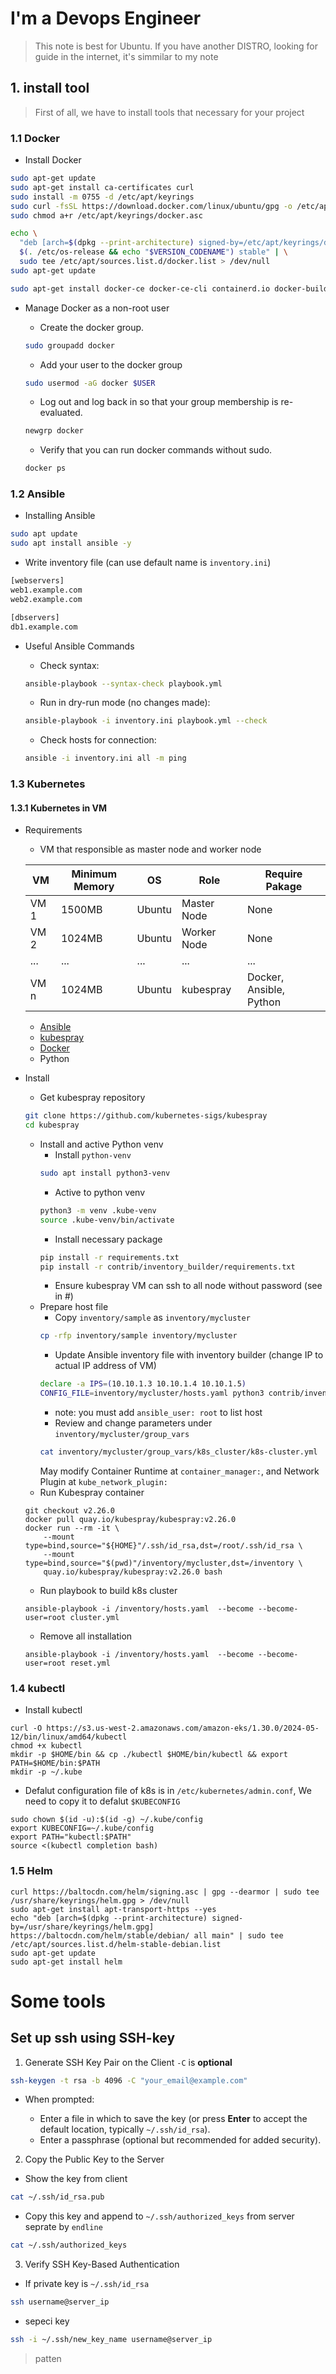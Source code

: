I'm a Devops Engineer
=====================
> This note is best for Ubuntu. If you have another DISTRO, looking for guide in the internet, it's simmilar to my note 
## 1. install tool
> First of all, we have to install tools that necessary for your project
### 1.1 Docker
* Install Docker
```bash
sudo apt-get update
sudo apt-get install ca-certificates curl
sudo install -m 0755 -d /etc/apt/keyrings
sudo curl -fsSL https://download.docker.com/linux/ubuntu/gpg -o /etc/apt/keyrings/docker.asc
sudo chmod a+r /etc/apt/keyrings/docker.asc

echo \
  "deb [arch=$(dpkg --print-architecture) signed-by=/etc/apt/keyrings/docker.asc] https://download.docker.com/linux/ubuntu \
  $(. /etc/os-release && echo "$VERSION_CODENAME") stable" | \
  sudo tee /etc/apt/sources.list.d/docker.list > /dev/null
sudo apt-get update

sudo apt-get install docker-ce docker-ce-cli containerd.io docker-buildx-plugin docker-compose-plugin -y
```

* Manage Docker as a non-root user

    * Create the docker group.
    ```bash
    sudo groupadd docker
    ```
    * Add your user to the docker group
    ```bash
    sudo usermod -aG docker $USER
    ```
    * Log out and log back in so that your group membership is re-evaluated.
    ```bash
    newgrp docker
    ```
    * Verify that you can run docker commands without sudo.
    ```bash
    docker ps
    ```
### 1.2 Ansible
* Installing Ansible
```bash
sudo apt update
sudo apt install ansible -y
```
* Write inventory file (can use default name is `inventory.ini`)
```bash
[webservers]
web1.example.com
web2.example.com

[dbservers]
db1.example.com

```
* Useful Ansible Commands
    * Check syntax:
    ```bash
    ansible-playbook --syntax-check playbook.yml
    ```
    * Run in dry-run mode (no changes made):

    ```bash
    ansible-playbook -i inventory.ini playbook.yml --check
    ```
    * Check hosts for connection:

    ```bash
    ansible -i inventory.ini all -m ping
    ```

### 1.3 Kubernetes
#### 1.3.1 Kubernetes in VM
* Requirements
    * VM that responsible as master node and worker node

    | VM | Minimum Memory | OS | Role | Require Pakage |
    | --- | --- | --- | --- | --- |
    | VM 1 | 1500MB | Ubuntu | Master Node | None |
    | VM 2 | 1024MB | Ubuntu | Worker Node | None | 
    | ... | ... | ... | ... | ... |
    | VM n | 1024MB | Ubuntu | kubespray | Docker, Ansible, Python |

    * [Ansible](#12-ansible)
    * [kubespray](https://github.com/kubernetes-sigs/kubespray)
    * [Docker](#11-docker)
    * Python
* Install 
    * Get kubespray repository
    ```bash
    git clone https://github.com/kubernetes-sigs/kubespray
    cd kubespray
    ```
    * Install and active Python venv
        * Install `python-venv`
        ```bash
        sudo apt install python3-venv
        ```
        * Active to python venv
        ```bash
        python3 -m venv .kube-venv
        source .kube-venv/bin/activate
        ```
        * Install necessary package
        ```bash
        pip install -r requirements.txt
        pip install -r contrib/inventory_builder/requirements.txt
        ```
        * Ensure kubespray VM can ssh to all node without password (see in #)
    * Prepare host file
        * Copy `inventory/sample` as `inventory/mycluster`
        ```bash
        cp -rfp inventory/sample inventory/mycluster
        ```
        * Update Ansible inventory file with inventory builder (change IP to actual IP address of VM)
        ```bash
        declare -a IPS=(10.10.1.3 10.10.1.4 10.10.1.5)
        CONFIG_FILE=inventory/mycluster/hosts.yaml python3 contrib/inventory_builder/inventory.py ${IPS[@]}
        ```
        * note: you must add `ansible_user: root` to list host
        * Review and change parameters under `inventory/mycluster/group_vars`
        ```bash
        cat inventory/mycluster/group_vars/k8s_cluster/k8s-cluster.yml
        ```
        May modify Container Runtime at `container_manager:`, and Network Plugin at `kube_network_plugin: `
    * Run Kubespray container
    ```
    git checkout v2.26.0
    docker pull quay.io/kubespray/kubespray:v2.26.0
    docker run --rm -it \
        --mount type=bind,source="${HOME}"/.ssh/id_rsa,dst=/root/.ssh/id_rsa \
        --mount type=bind,source="$(pwd)"/inventory/mycluster,dst=/inventory \
        quay.io/kubespray/kubespray:v2.26.0 bash
    ```
    * Run playbook to build k8s cluster
    ```
    ansible-playbook -i /inventory/hosts.yaml  --become --become-user=root cluster.yml
    ```
    * Remove all installation
    ```
    ansible-playbook -i /inventory/hosts.yaml  --become --become-user=root reset.yml
    ```

### 1.4 kubectl
* Install kubectl 
```
curl -O https://s3.us-west-2.amazonaws.com/amazon-eks/1.30.0/2024-05-12/bin/linux/amd64/kubectl
chmod +x kubectl
mkdir -p $HOME/bin && cp ./kubectl $HOME/bin/kubectl && export PATH=$HOME/bin:$PATH
mkdir -p ~/.kube
```
* Defalut configuration file of k8s is in `/etc/kubernetes/admin.conf`, We need to copy it to defalut `$KUBECONFIG`
```
sudo chown $(id -u):$(id -g) ~/.kube/config
export KUBECONFIG=~/.kube/config
export PATH="kubectl:$PATH"
source <(kubectl completion bash)
```

### 1.5 Helm
```
curl https://baltocdn.com/helm/signing.asc | gpg --dearmor | sudo tee /usr/share/keyrings/helm.gpg > /dev/null
sudo apt-get install apt-transport-https --yes
echo "deb [arch=$(dpkg --print-architecture) signed-by=/usr/share/keyrings/helm.gpg] https://baltocdn.com/helm/stable/debian/ all main" | sudo tee /etc/apt/sources.list.d/helm-stable-debian.list
sudo apt-get update
sudo apt-get install helm
```
# Some tools
## Set up ssh using SSH-key
1. Generate SSH Key Pair on the Client `-C` is **optional**
```bash
ssh-keygen -t rsa -b 4096 -C "your_email@example.com"
```
* When prompted:

    * Enter a file in which to save the key (or press **Enter** to accept the default location, typically `~/.ssh/id_rsa`).
    * Enter a passphrase (optional but recommended for added security).
2. Copy the Public Key to the Server
* Show the key from client
```bash
cat ~/.ssh/id_rsa.pub
```
* Copy this key and append to `~/.ssh/authorized_keys` from server seprate by `endline`
```bash
cat ~/.ssh/authorized_keys
```
3. Verify SSH Key-Based Authentication
* If private key is `~/.ssh/id_rsa`
```bash
ssh username@server_ip
```
* sepeci key
```bash
ssh -i ~/.ssh/new_key_name username@server_ip
```




















> patten
```bash

```

